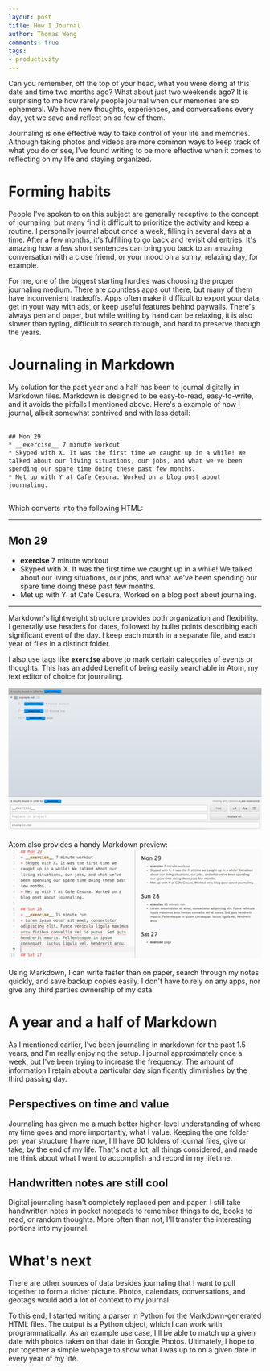 ```yaml
---
layout: post
title: How I Journal
author: Thomas Weng
comments: true
tags:
- productivity
---
```


Can you remember, off the top of your head, what you were doing at this date and time two months ago? What about just two weekends ago? It is surprising to me how rarely people journal when our memories are so ephemeral. We have new thoughts, experiences, and conversations every day, yet we save and reflect on so few of them.

Journaling is one effective way to take control of your life and memories. Although taking photos and videos are more common ways to keep track of what you do or see, I've found writing to be more effective when it comes to reflecting on my life and staying organized.

# Forming habits

People I've spoken to on this subject are generally receptive to the concept of journaling, but many find it difficult to prioritize the activity and keep a routine. I personally journal about once a week, filling in several days at a time. After a few months, it's fulfilling to go back and revisit old entries. It's amazing how a few short sentences can bring you back to an amazing conversation with a close friend, or your mood on a sunny, relaxing day, for example.

For me, one of the biggest starting hurdles was choosing the proper journaling medium. There are countless apps out there, but many of them have inconvenient tradeoffs. Apps often make it difficult to export your data, get in your way with ads, or keep useful features behind paywalls. There's always pen and paper, but while writing by hand can be relaxing, it is also slower than typing, difficult to search through, and hard to preserve through the years.  

# Journaling in Markdown

My solution for the past year and a half has been to journal digitally in Markdown files. Markdown is designed to be easy-to-read, easy-to-write, and it avoids the pitfalls I mentioned above. Here's a example of how I journal, albeit somewhat contrived and with less detail:

<pre class="highlight">
<code>
## Mon 29
* __exercise__ 7 minute workout
* Skyped with X. It was the first time we caught up in a while! We talked about our living situations, our jobs, and what we've been spending our spare time doing these past few months.
* Met up with Y at Cafe Cesura. Worked on a blog post about journaling.
</code>
</pre>
Which converts into the following HTML:

---
## Mon 29
* __exercise__ 7 minute workout
* Skyped with X. It was the first time we caught up in a while! We talked about our living situations, our jobs, and what we've been spending our spare time doing these past few months.
* Met up with Y. at Cafe Cesura. Worked on a blog post about journaling.

---

Markdown's lightweight structure provides both organization and flexibility. I generally use headers for dates, followed by bullet points describing each significant event of the day. I keep each month in a separate file, and each year of files in a distinct folder.

I also use tags like <code class="text">__exercise__</code> above to mark certain categories of events or thoughts. This has an added benefit of being easily searchable in Atom, my text editor of choice for journaling.

<div class="cntr">
  <img src="../assets/4-search.png" />
</div>
<br/>
Atom also provides a handy Markdown preview:
<br>
<div class="cntr">
  <img src="../assets/4-preview.png" />
</div>
<br>
Using Markdown, I can write faster than on paper, search through my notes quickly, and save backup copies easily. I don't have to rely on any apps, nor give any third parties ownership of my data.

# A year and a half of Markdown
As I mentioned earlier, I've been journaling in markdown for the past 1.5 years, and I'm really enjoying the setup. I journal approximately once a week, but I've been trying to increase the frequency. The amount of information I retain about a particular day significantly diminishes by the third passing day.

## Perspectives on time and value

Journaling has given me a much better higher-level understanding of where my time goes and more importantly, what I value. Keeping the one folder per year structure I have now, I'll have 60 folders of journal files, give or take, by the end of my life. That's not a lot, all things considered, and made me think about what I want to accomplish and record in my lifetime.

## Handwritten notes are still cool 

Digital journaling hasn't completely replaced pen and paper. I still take handwritten notes in pocket notepads to remember things to do, books to read, or random thoughts. More often than not, I'll transfer the interesting portions into my journal.

# What's next
There are other sources of data besides journaling that I want to pull together to form a richer picture. Photos, calendars, conversations, and geotags would add a lot of context to my journal.

To this end, I started writing a parser in Python for the Markdown-generated HTML files. The output is a Python object, which I can work with programmatically. As an example use case, I'll be able to match up a given date with photos taken on that date in Google Photos. Ultimately, I hope to put together a simple webpage to show what I was up to on a given date in every year of my life.
